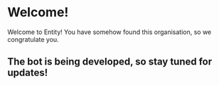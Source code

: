 # Welcome!

Welcome to Entity! You have somehow found this organisation, so we congratulate you. 

## The bot is being developed, so stay tuned for updates!
